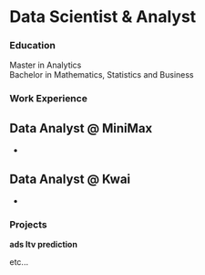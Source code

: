 # Data Scientist & Analyst

### Education
Master in Analytics \
Bachelor in Mathematics, Statistics and Business

### Work Experience 
Data Analyst @ MiniMax
- 
-

Data Analyst @ Kwai
- 
- 



### Projects
**ads ltv prediction**

etc...




